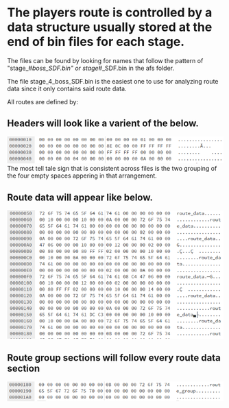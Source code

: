 # The players route is controlled by a data structure usually stored at the end of bin files for each stage.
The files can be found by looking for names that follow the pattern of "stage_#_boss_SDF.bin" or stage_#_SDF.bin in the afs folder.

The file stage_4_boss_SDF.bin is the easiest one to use for analyzing route data since it only contains said route data.

All routes are defined by:

## Headers will look like a varient of the below.

![Route Header](https://raw.githubusercontent.com/SmallMistake/Modding-NiD/main/Route_Data/pictures/routeHeader.PNG) </br>
The most tell tale sign that is consistent across files is the two grouping of the four empty spaces appering in that arrangement.

## Route data will appear like below.

![Route Data](https://raw.githubusercontent.com/SmallMistake/Modding-NiD/main/Route_Data/pictures/routeData.PNG) </br>

## Route group sections will follow every route data section

![Route Group](https://raw.githubusercontent.com/SmallMistake/Modding-NiD/main/Route_Data/pictures/routeGroup.PNG) </br>
